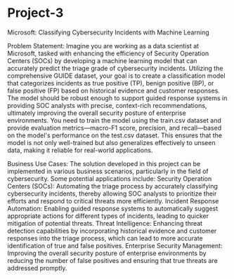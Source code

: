 # Project-3
Microsoft: Classifying Cybersecurity Incidents with Machine Learning


Problem Statement:
Imagine you are working as a data scientist at Microsoft, tasked with enhancing the efficiency of Security Operation Centers (SOCs) by developing a machine learning model that can accurately predict the triage grade of cybersecurity incidents. Utilizing the comprehensive GUIDE dataset, your goal is to create a classification model that categorizes incidents as true positive (TP), benign positive (BP), or false positive (FP) based on historical evidence and customer responses. The model should be robust enough to support guided response systems in providing SOC analysts with precise, context-rich recommendations, ultimately improving the overall security posture of enterprise environments.
You need to train the model using the train.csv dataset and provide evaluation metrics—macro-F1 score, precision, and recall—based on the model's performance on the test.csv dataset. This ensures that the model is not only well-trained but also generalizes effectively to unseen data, making it reliable for real-world applications.


Business Use Cases:
The solution developed in this project can be implemented in various business scenarios, particularly in the field of cybersecurity. Some potential applications include:
Security Operation Centers (SOCs): Automating the triage process by accurately classifying cybersecurity incidents, thereby allowing SOC analysts to prioritize their efforts and respond to critical threats more efficiently.
Incident Response Automation: Enabling guided response systems to automatically suggest appropriate actions for different types of incidents, leading to quicker mitigation of potential threats.
Threat Intelligence: Enhancing threat detection capabilities by incorporating historical evidence and customer responses into the triage process, which can lead to more accurate identification of true and false positives.
Enterprise Security Management: Improving the overall security posture of enterprise environments by reducing the number of false positives and ensuring that true threats are addressed promptly.
